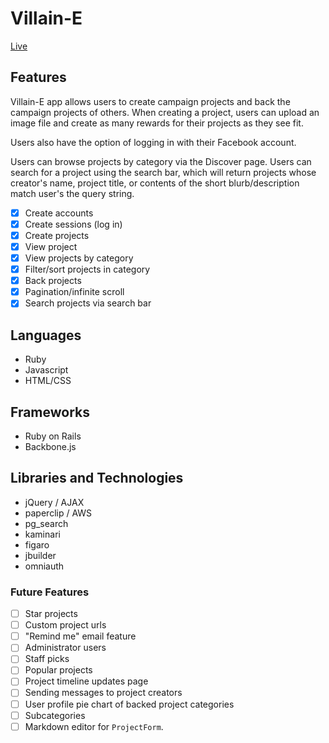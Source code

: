 # Villain-E

[Live][heroku]

[heroku]: http://villain-e.judylong.xyz

## Features
Villain-E app allows users to create campaign projects and back the campaign projects of others. When creating a project, users can upload an image file and create as many rewards for their projects as they see fit.

Users also have the option of logging in with their Facebook account.

Users can browse projects by category via the Discover page. Users can search for a project using the search bar, which will return projects whose creator's name, project title, or contents of the short blurb/description match user's the query string.

- [x] Create accounts
- [x] Create sessions (log in)
- [x] Create projects
- [x] View project
- [x] View projects by category
- [x] Filter/sort projects in category
- [x] Back projects
- [x] Pagination/infinite scroll
- [x] Search projects via search bar

## Languages
- Ruby
- Javascript
- HTML/CSS

## Frameworks
- Ruby on Rails
- Backbone.js

## Libraries and Technologies
- jQuery / AJAX
- paperclip / AWS
- pg_search
- kaminari
- figaro
- jbuilder
- omniauth

### Future Features
- [ ] Star projects
- [ ] Custom project urls
- [ ] "Remind me" email feature
- [ ] Administrator users
- [ ] Staff picks
- [ ] Popular projects
- [ ] Project timeline updates page
- [ ] Sending messages to project creators
- [ ] User profile pie chart of backed project categories
- [ ] Subcategories
- [ ] Markdown editor for `ProjectForm`.
